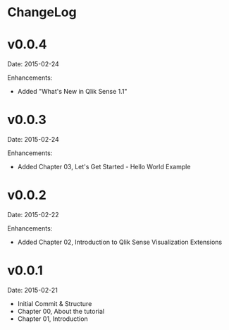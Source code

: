 # ChangeLog

# v0.0.4
Date: 2015-02-24

Enhancements:
* Added "What's New in Qlik Sense 1.1"

# v0.0.3
Date: 2015-02-24

Enhancements:
* Added Chapter 03, Let's Get Started - Hello World Example

# v0.0.2
Date: 2015-02-22

Enhancements:
* Added Chapter 02, Introduction to Qlik Sense Visualization Extensions

# v0.0.1
Date: 2015-02-21

* Initial Commit & Structure
* Chapter 00, About the tutorial
* Chapter 01, Introduction